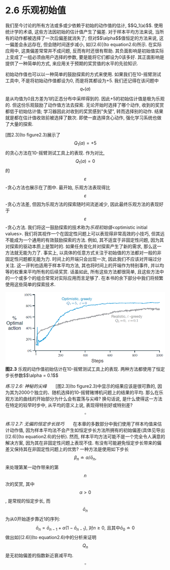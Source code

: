 # 2.6 乐观初始值

<link href="../../../css/style.css" rel="stylesheet"></link>
我们至今讨论的所有方法或多或少依赖于初始的动作值的估计, $$Q_1(a)$$. 使用统计学的术语, 这些方法因初始的估计值产生了偏差. 对于样本平均方法来说, 当所有的动作都被选择了一次后偏差就消失了; 但对$$\alpha$$值恒定的方法来说, 这一偏差会永远存在, 但会随时间逐步减小, 如[(2.6)](to equation2.6)所示. 在实际应用中, 这类偏差常常并不成问题, 反而有时还很有帮助. 其负面影响是初始值实际上变成了一组必须由用户选择的参数, 要是能将它们都设为0该多好. 其正面影响是提供了一种简单的方式, 来应用关于预期的奖赏值的水平的先验知识.

初始动作值也可以以一种简单的鼓励探索的方式来使用. 如果我们在10-摇臂测试工具中, 不是将初始动作值都设为0, 而是将其都设为+5. 我们还记得在该问题中$$q_*(a)$$是从均值为0且方差为1的正态分布中采样得到的. 因此+5的初始估计值是极为乐观的. 但这份乐观鼓励了动作值方法去探索. 无论开始时选择了哪个动作, 收到的奖赏都低于初始估计值; 学习器因此对收到的奖赏感到"失望", 转而选择别的动作. 结果就是都在估计值收敛前被选择了数次. 即使一直选择贪心动作, 强化学习系统也做了大量的探索.

[图2.3](to figure2.3)展示了$$Q_1(a) = +5$$的贪心方法在10-摇臂测试工具上的表现. 作为对比, $$Q_1(a) = 0$$的$$\varepsilon$$-贪心方法也展示在了图中. 最开始, 乐观方法表现得比$$\varepsilon$$-贪心方法差, 但因为乐观方法的探索随时间流逝减少, 因此最终乐观方法的表现好于$$\varepsilon$$-贪心方法. 我们将这一鼓励探索的技术称为*乐观初始值*&lt;optimistic initial values&gt;. 我们将其视作一个在固定性问题上可以表现得非常高效的小技巧, 但其远不能成为一个通用的有效鼓励探索的方法. 例如, 其不适宜于非固定性问题, 因为其对探索的驱动本质上是暂时的. 如果任务变化并对探索产生了新的需求, 那么这一方法就无能为力了. 事实上, 以具体的任意方式关注于初始值的方法都对一般的非固定性问题都无能为力. 时间上的开端只会出现一次, 因此我们不应该对开端过分关注. 这一评判也适用于样本平均方法, 其也将时间上的开端作为特别事件, 并以均等的权重来平均所有的后续奖赏. 话虽如此, 所有这些方法都很简单, 且这些方法中的一个或多个的组合常常对实际应用而言足够了. 在本书的余下部分中我们将频繁使用这些简单的探索技术.

<img class="figure" id="figure2-3" src="../../../img/c2/s2-6/figure2-3.png" />

<span class="figure_note">
<b>图2.3</b>
乐观的动作值初始估计在10-摇臂测试工具上的表现. 两种方法都使用了恒定步长参数$$\alpha = 0.1$$
</span>

*练习 2.6: 神秘的尖峰*&nbsp; &nbsp; &nbsp; &nbsp;[图2.3](to figure2.3)中显示的结果应该是很可靠的, 因为其为2000个独立的、随机选择的10-摇臂赌博机问题上的结果的平均. 那么在乐观方法的曲线的开始部分为什么会有震荡与尖峰? 换句话说, 是什么使得这一方法在特定的较早时步中, 从平均的意义上说, 表现得特别好或特别差?<span class="float_right">$$\square$$</span>

*练习 2.7: 无偏的恒定步长技巧*&nbsp; &nbsp; &nbsp; &nbsp;在本章的多数部分中我们使用了样本均值来估计动作值, 因为样本平均法不会产生如恒定步长方法所拥有的初始偏差(具体见导出[(2.6)](to equation2.6)的分析). 然而, 样本平均方法可能不是一个完全令人满意的解决方案, 因为其在非固定性问题上表现不佳. 有没有可能避免恒定步长带来的偏差又保持其在非固定性问题上的优势? 一种方法是使用如下步长
$$
\beta_n \doteq \alpha / \bar{o}_n,
\tag{2.8}
$$
来处理第某一动作带来的第$$n$$次的奖赏, 其中$$\alpha > 0$$, 是常规的恒定步长, 而$$\bar{o}_n$$为从0开始逐步靠近1的序列:
$$
\bar{o}_n = \bar{o}_{n - 1} + \alpha (1 - \bar{o}_{n - 1}), \; \text{对} n \geq 0 \text{, 且其中} \bar{o}_0 \doteq 0
\tag{2.9}
$$
做出如[(2.6)](to equation2.6)中的分析来证明$$Q_n$$是无初始偏差的指数新近衰减平均.<span class="float_right">$$\square$$</span>